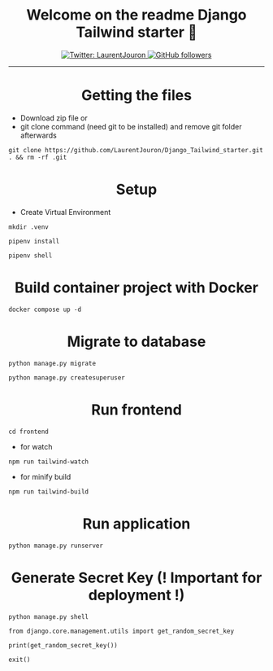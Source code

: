 <h1 align="center">Welcome on the readme Django Tailwind starter 👋</h1>
<p align="center">
  <a href="https://twitter.com/LaurentJouron">
    <img alt="Twitter: LaurentJouron" 
      src="https://img.shields.io/twitter/follow/LaurentJouron.svg?style=social" target="_blank" />
  </a>
  <a href="https://github.com/LaurentJouron">
    <img alt="GitHub followers" 
      src="https://img.shields.io/github/followers/LaurentJouron?style=social" />
  </a>
</p>

___________

<h1 align="center">Getting the files</h1>

* Download zip file 
or
* git clone command (need git to be installed) and remove git folder afterwards
```
git clone https://github.com/LaurentJouron/Django_Tailwind_starter.git . && rm -rf .git
```

<h1 align="center">Setup</h1>

* Create Virtual Environment

```
mkdir .venv
```
```
pipenv install
```
```
pipenv shell
```

<h1 align="center">Build container project with Docker</h1>

```
docker compose up -d
```

<h1 align="center">Migrate to database</h1>

```
python manage.py migrate
```
```
python manage.py createsuperuser
```

<h1 align="center">Run frontend</h1>

```
cd frontend
```
* for watch
```
npm run tailwind-watch
```
* for minify build
```
npm run tailwind-build
```

<h1 align="center">Run application</h1>

```
python manage.py runserver
```

<h1 align="center">Generate Secret Key (! Important for deployment !)</h1>

```
python manage.py shell
```
```
from django.core.management.utils import get_random_secret_key
```
```
print(get_random_secret_key())
```
```
exit()
```
